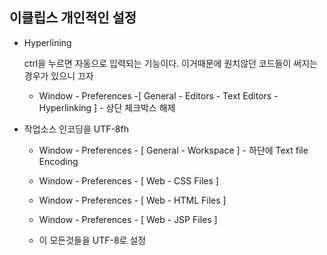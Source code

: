 ## 이클립스 개인적인 설정

- Hyperlining

  ctrl을 누르면 자동으로 입력되는 기능이다. 이거때문에 원치않던 코드들이 써지는 경우가 있으니 끄자

  - Window - Preferences -[ General - Editors - Text Editors -Hyperlinking ] - 상단 체크박스 해제



- 작업소스 인코딩을 UTF-8fh

  - Window - Preferences - [ General - Workspace ] - 하단에 Text file Encoding
  - Window - Preferences - [ Web - CSS Files ]
  - Window - Preferences - [ Web - HTML Files ]
  - Window - Preferences - [ Web - JSP Files ]

  - 이 모든것들을 UTF-8로 설정

